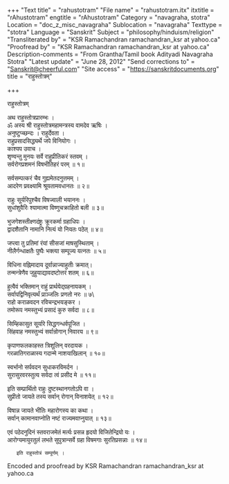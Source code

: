 +++
"Text title" = "rahustotram"
"File name" = "rahustotram.itx"
itxtitle = "rAhustotram"
engtitle = "rAhustotram"
Category = "navagraha, stotra"
Location = "doc_z_misc_navagraha"
Sublocation = "navagraha"
Texttype = "stotra"
Language = "Sanskrit"
Subject = "philosophy/hinduism/religion"
"Transliterated by" = "KSR Ramachandran ramachandran_ksr at yahoo.ca"
"Proofread by" = "KSR Ramachandran ramachandran_ksr at yahoo.ca"
Description-comments = "From Grantha/Tamil book Adityadi Navagraha Stotra"
"Latest update" = "June 28, 2012"
"Send corrections to" = "Sanskrit@cheerful.com"
"Site access" = "https://sanskritdocuments.org"
title = "राहुस्तोत्रम्"

+++
  
 राहुस्तोत्रम्   
  
अथ राहुस्तोत्रप्रारम्भः ।  
ॐ अस्य श्री राहुस्तोत्रमहामन्त्रस्य वामदेव ऋषिः ।  
अनुष्टुप्च्छन्दः । राहुर्देवता ।  
राहुप्रसादसिद्ध्यर्थे जपे विनियोगः ।  
काश्यप उवाच ।  
शृण्वन्तु मुनयः सर्वे राहुप्रीतिकरं स्तवम् ।  
सर्वरोगप्रशमनं विषभीतिहरं परम् ॥ १॥  
  
सर्वसम्पत्करं चैव गुह्यमेतदनुत्तमम् ।  
आदरेण प्रवक्ष्यामि श्रूयतामवधानतः ॥ २॥  
  
राहुः सूर्यरिपुश्चैव विषज्वाली भयाननः ।  
सुधांशुवैरिः श्यामात्मा विष्णुचक्राहितो बली ॥ ३॥  
  
भुजगेशस्तीक्ष्णदंष्ट्रः क्रूरकर्मा ग्रहाधिपः ।  
द्वादशैतानि नामानि नित्यं यो नियतः पठेत् ॥ ४॥  
  
जप्त्वा तु प्रतिमां रंयां सीसजां माषसुस्थिताम् ।  
नीलैर्गन्धाक्षतैः पुष्पैः भक्त्या सम्पूज्य यत्नतः ॥ ५॥  
  
विधिना वह्निमादाय दूर्वान्नाज्याहुतीः क्रमात्।  
तन्मन्त्रेणैव जुहुयाद्यावदष्टोत्तरं शतम् ॥ ६॥  
  
हुत्वैवं भक्तिमान् राहुं प्रार्थयेद्ग्रहनायकम् ।  
सर्वापद्विनिवृत्यर्थं प्राञ्जलिः प्रणतो नरः ॥ ७\  
राहो कराळवदन रविचन्द्रभयङ्कर ।  
तमोरूप नमस्तुभ्यं प्रसादं कुरु सर्वदा ॥ ८॥  
  
सिम्हिकासुत सूर्यारे सिद्धगन्धर्वपूजित ।  
सिंहवाह नमस्तुभ्यं सर्वान्रोगान् निवारय ॥ ९॥  
  
कृपाणफलकाहस्त त्रिशूलिन् वरदायक ।  
गरळातिगराळास्य गदान्मे नाशयाखिलान् ॥ १०॥  
  
स्वर्भानो सर्पवदन सुधाकरविमर्दन ।  
सुरासुरवरस्तुत्य सर्वदा त्वं प्रसीद मे ॥ ११॥  
  
इति सम्प्रार्थितो राहुः दुष्टस्थानगतोऽपि वा ।  
सुप्रीतो जायते तस्य सर्वान् रोगान् विनाशयेत् ॥ १२॥  
  
विषान्न जायते भीतिः महारोगस्य का कथा ।  
सर्वान् कामानवाप्नोति नष्टं राज्यमवाप्नुयात् ॥ १३॥  
  
एवं पठेदनुदिनं स्तवराजमेतं मर्त्यः प्रसन्न हृदयो विजितेन्द्रियो यः ।  
आरोग्यमायुरतुलं लभते सुपुत्रान्सर्वे ग्रहा विषमगाः सुरतिप्रसन्नाः ॥ १४॥  
  
       इति राहुस्तोत्रं सम्पूर्णम् ।  
  
Encoded and proofread by KSR Ramachandran ramachandran\_ksr at yahoo.ca  
  
